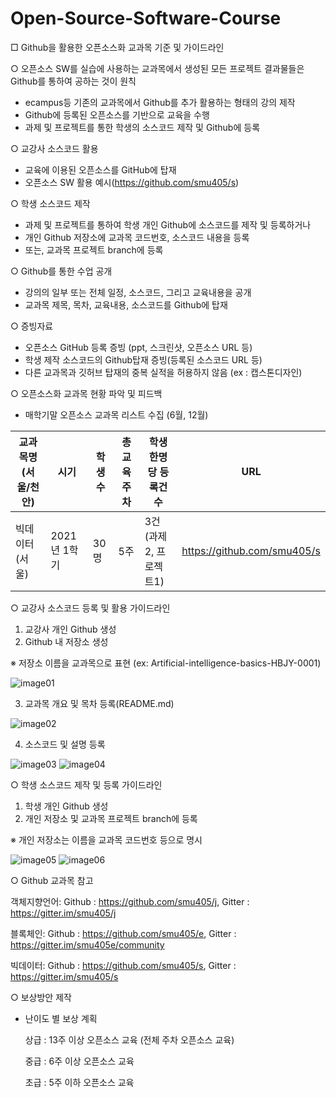 # Open-Source-Software-Course

□ Github을 활용한 오픈소스화 교과목 기준 및 가이드라인

○ 오픈소스 SW를 실습에 사용하는 교과목에서 생성된 모든 프로젝트 결과물들은 Github를 통하여 공하는 것이 원칙
- ecampus등 기존의 교과목에서 Github를 추가 활용하는 형태의 강의 제작
- Github에 등록된 오픈소스를 기반으로 교육을 수행
- 과제 및 프로젝트를 통한 학생의 소스코드 제작 및 Github에 등록

○ 교강사 소스코드 활용
- 교육에 이용된 오픈소스를 GitHub에 탑재
- 오픈소스 SW 활용 예시(https://github.com/smu405/s)

○ 학생 소스코드 제작
- 과제 및 프로젝트를 통하여 학생 개인 Github에 소스코드를 제작 및 등록하거나
- 개인 Github 저장소에 교과목 코드번호, 소스코드 내용을 등록
- 또는, 교과목 프로젝트 branch에 등록

○ Github를 통한 수업 공개
- 강의의 일부 또는 전체 일정, 소스코드, 그리고 교육내용을 공개
- 교과목 제목, 목차, 교육내용, 소스코드를 Github에 탑재

○ 증빙자료
- 오픈소스 GitHub 등록 증빙 (ppt, 스크린샷, 오픈소스 URL 등)
- 학생 제작 소스코드의 Github탑재 증빙(등록된 소스코드 URL 등)
- 다른 교과목과 깃허브 탑재의 중복 실적을 허용하지 않음 (ex : 캡스톤디자인) 

○ 오픈소스화 교과목 현황 파악 및 피드백
- 매학기말 오픈소스 교과목 리스트 수집 (6월, 12월)

교과목명(서울/천안) | 시기 | 학생수 | 총 교육 주차 | 학생 한명당 등록건수 | URL
---- | ---- | ---- | ---- | ---- | ----
빅데이터(서울) |2021년 1학기 | 30명 | 5주 | 3건(과제2, 프로젝트1) | https://github.com/smu405/s


 ○ 교강사 소스코드 등록 및 활용 가이드라인
 1. 교강사 개인 Github 생성
 2. Github 내 저장소 생성

  ※ 저장소 이름을 교과목으로 표현 (ex: Artificial-intelligence-basics-HBJY-0001)
  
![image01](https://user-images.githubusercontent.com/79781089/110236024-f6e4f280-7f76-11eb-8561-1beec165c4e9.png)

3. 교과목 개요 및 목차 등록(README.md)

![image02](https://user-images.githubusercontent.com/79781089/110236030-02d0b480-7f77-11eb-938b-1156b0432749.png)

4. 소스코드 및 설명 등록

![image03](https://user-images.githubusercontent.com/79781089/110236052-1aa83880-7f77-11eb-8101-e66e283f6bc1.png)
![image04](https://user-images.githubusercontent.com/79781089/110236054-1c71fc00-7f77-11eb-9104-679e96a5e7af.png)

○ 학생 소스코드 제작 및 등록 가이드라인
1. 학생 개인 Github 생성
2. 개인 저장소 및 교과목 프로젝트 branch에 등록

  ※ 개인 저장소는 이름을 교과목 코드번호 등으로 명시
  
![image05](https://user-images.githubusercontent.com/79781089/110236055-1e3bbf80-7f77-11eb-9f7e-84dcb0404a0d.png)
![image06](https://user-images.githubusercontent.com/79781089/110236058-20058300-7f77-11eb-964d-bd0dd2906645.png)

○ Github 교과목 참고

객체지향언어: Github : https://github.com/smu405/j, Gitter : https://gitter.im/smu405/j

블록체인: Github : https://github.com/smu405/e, Gitter : https://gitter.im/smu405e/community

빅데이터: Github : https://github.com/smu405/s, Gitter : https://gitter.im/smu405/s


○ 보상방안 제작
- 난이도 별 보상 계획

  상급 : 13주 이상 오픈소스 교육 (전체 주차 오픈소스 교육) 
  
  중급 : 6주 이상 오픈소스 교육
  
  초급 : 5주 이하 오픈소스 교육
  
